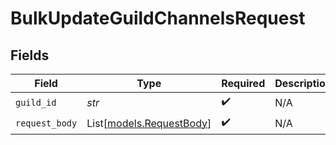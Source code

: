 # BulkUpdateGuildChannelsRequest


## Fields

| Field                                                | Type                                                 | Required                                             | Description                                          |
| ---------------------------------------------------- | ---------------------------------------------------- | ---------------------------------------------------- | ---------------------------------------------------- |
| `guild_id`                                           | *str*                                                | :heavy_check_mark:                                   | N/A                                                  |
| `request_body`                                       | List[[models.RequestBody](../models/requestbody.md)] | :heavy_check_mark:                                   | N/A                                                  |
